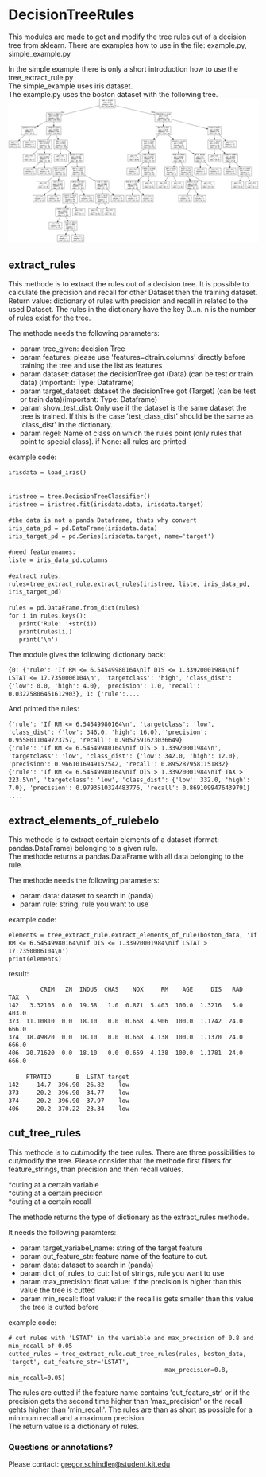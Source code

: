# DecisionTreeRules
This modules are made to get and modify the tree rules out of a decision tree from sklearn.
There are examples how to use in the file: example.py, simple_example.py  

In the simple example there is only a short introduction how to use the tree_extract_rule.py   
The simple_example uses iris dataset.  
The example.py uses the boston dataset with the following tree.  
![Boston dataset tree](tree.png)

## extract_rules
This methode is to extract the rules out of a decision tree. It is possible to calculate the precision and recall for other Dataset then the training dataset.
Return value: dictionary of rules with precision and recall in related to the used Dataset. The rules in the dictionary have the key 0...n. n is the number of rules exist for the tree.

The methode needs the following parameters:  

* param tree_given: decision Tree  
* param features: please use 'features=dtrain.columns' directly before training the tree and use the list as features  
* param dataset: dataset the decisionTree got (Data) (can be test or train data) (important: Type: Dataframe)  
* param target_dataset: dataset the decisionTree got (Target) (can be test or train data)(important: Type: Dataframe)  
* param show_test_dist: Only use if the dataset is the same dataset the tree is trained. If this is the case 'test_class_dist' should be the same as 'class_dist' in the dictionary.  
* param regel: Name of class on which the rules point (only rules that point to special class). if None: all rules are printed  

example code:  
    
    irisdata = load_iris()
    
    
    iristree = tree.DecisionTreeClassifier()
    iristree = iristree.fit(irisdata.data, irisdata.target)
    
    #the data is not a panda Dataframe, thats why convert
    iris_data_pd = pd.DataFrame(irisdata.data)
    iris_target_pd = pd.Series(irisdata.target, name='target')
    
    #need featurenames:
    liste = iris_data_pd.columns
    
    #extract rules:
    rules=tree_extract_rule.extract_rules(iristree, liste, iris_data_pd, iris_target_pd)
    
    rules = pd.DataFrame.from_dict(rules)
    for i in rules.keys():
       print('Rule: '+str(i))
       print(rules[i])
       print('\n')

The module gives the following dictionary back:  

    {0: {'rule': 'If RM <= 6.54549980164\nIf DIS <= 1.33920001984\nIf LSTAT <= 17.7350006104\n', 'targetclass': 'high', 'class_dist': {'low': 0.0, 'high': 4.0}, 'precision': 1.0, 'recall': 0.03225806451612903}, 1: {'rule':....
    

And printed the rules:  

    {'rule': 'If RM <= 6.54549980164\n', 'targetclass': 'low', 'class_dist': {'low': 346.0, 'high': 16.0}, 'precision': 0.9558011049723757, 'recall': 0.9057591623036649}
    {'rule': 'If RM <= 6.54549980164\nIf DIS > 1.33920001984\n', 'targetclass': 'low', 'class_dist': {'low': 342.0, 'high': 12.0}, 'precision': 0.9661016949152542, 'recall': 0.8952879581151832}
    {'rule': 'If RM <= 6.54549980164\nIf DIS > 1.33920001984\nIf TAX > 223.5\n', 'targetclass': 'low', 'class_dist': {'low': 332.0, 'high': 7.0}, 'precision': 0.9793510324483776, 'recall': 0.8691099476439791}
    ....



## extract_elements_of_rulebelo
This methode is to extract certain elements of a dataset (format: pandas.DataFrame) belonging to a given rule.  
The methode returns a pandas.DataFrame with all data belonging to the rule.  

The methode needs the following parameters:  

* param data: dataset to search in (panda)  
* param rule: string, rule you want to use  


example code: 

    elements = tree_extract_rule.extract_elements_of_rule(boston_data, 'If RM <= 6.54549980164\nIf DIS <= 1.33920001984\nIf LSTAT > 17.7350006104\n')
    print(elements)


result:  

             CRIM   ZN  INDUS  CHAS    NOX     RM    AGE     DIS   RAD    TAX  \
    142   3.32105  0.0  19.58   1.0  0.871  5.403  100.0  1.3216   5.0  403.0   
    373  11.10810  0.0  18.10   0.0  0.668  4.906  100.0  1.1742  24.0  666.0   
    374  18.49820  0.0  18.10   0.0  0.668  4.138  100.0  1.1370  24.0  666.0   
    406  20.71620  0.0  18.10   0.0  0.659  4.138  100.0  1.1781  24.0  666.0   
    
         PTRATIO       B  LSTAT target  
    142     14.7  396.90  26.82    low  
    373     20.2  396.90  34.77    low  
    374     20.2  396.90  37.97    low  
    406     20.2  370.22  23.34    low 

## cut_tree_rules
This methode is to cut/modify the tree rules. There are three possibilities to cut/modify the tree. Please consider that the methode first filters for feature_strings, than precision and then recall values.  

*cuting at a certain variable  
*cuting at a certain precision  
*cuting at a certain recall  

The methode returns the type of dictionary as the extract_rules methode.  

It needs the following paramters:  

* param target_variabel_name: string of the target feature  
* param cut_feature_str: feature name of the feature to cut.  
* param data: dataset to search in (panda)  
* param dict_of_rules_to_cut: list of strings, rule you want to use  
* param max_precision: float value: if the precision is higher than this value the tree is cutted  
* param min_recall: float value: if the recall is gets smaller than this value the tree is cutted before  

example code:

    # cut rules with 'LSTAT' in the variable and max_precision of 0.8 and min_recall of 0.05
    cutted_rules = tree_extract_rule.cut_tree_rules(rules, boston_data, 'target', cut_feature_str='LSTAT',
                                                max_precision=0.8, min_recall=0.05)

The rules are cutted if the feature name contains 'cut_feature_str' or if the precision gets the second time higher than 'max_precision' or the recall gehts higher than 'min_recall'. The rules are than as short as possible for a minimum recall and a maximum precision.   
The return value is a dictionary of rules. 
    
### Questions or annotations?
Please contact: gregor.schindler@student.kit.edu

